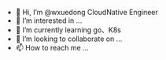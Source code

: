 - 👋 Hi, I’m @wxuedong  CloudNative Engineer
- 👀 I’m interested in ...
- 🌱 I’m currently learning go、K8s
- 💞️ I’m looking to collaborate on ...
- 📫 How to reach me ...

<!---
wxuedong/wxuedong is a ✨ special ✨ repository because its `README.md` (this file) appears on your GitHub profile.
You can click the Preview link to take a look at your changes.
--->
